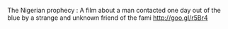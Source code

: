 The Nigerian prophecy : A film about a man contacted one day out of the blue by a strange and unknown friend of the fami http://goo.gl/r5Br4